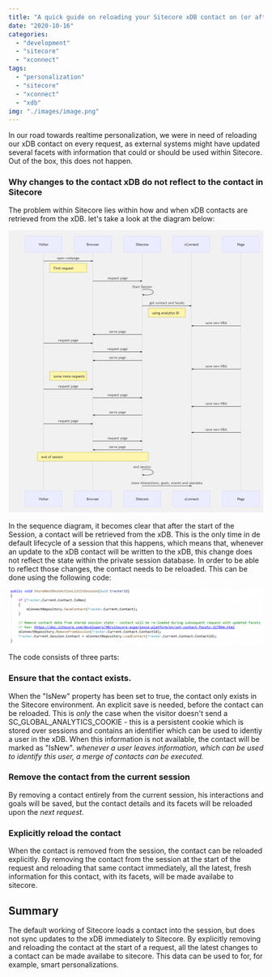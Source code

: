 ```yaml
---
title: "A quick guide on reloading your Sitecore xDB contact on (or after) every request"
date: "2020-10-16"
categories: 
  - "development"
  - "sitecore"
  - "xconnect"
tags: 
  - "personalization"
  - "sitecore"
  - "xconnect"
  - "xdb"
img: "./images/image.png"
---
```


In our road towards realtime personalization, we were in need of reloading our xDB contact on every request, as external systems might have updated several facets with information that could or should be used within Sitecore. Out of the box, this does not happen.

### Why changes to the contact xDB do not reflect to the contact in Sitecore

The problem within Sitecore lies within how and when xDB contacts are retrieved from the xDB. let's take a look at the diagram below:

![](images/image-2.png)

In the sequence diagram, it becomes clear that after the start of the Session, a contact will be retrieved from the xDB. This is the only time in de default lifecycle of a session that this happens, which means that, whenever an update to the xDB contact will be written to the xDB, this change does not reflect the state within the private session database. In order to be able to reflect those changes, the contact needs to be reloaded. This can be done using the following code:

![](images/image-3-1024x223.png)

The code consists of three parts:

### Ensure that the contact exists.

When the "IsNew" property has been set to true, the contact only exists in the Sitecore environment. An explicit save is needed, before the contact can be reloaded. This is _only_ the case when the visitor doesn't send a SC\_GLOBAL\_ANALYTICS\_COOKIE - this is a persistent cookie which is stored over sessions and contains an identifier which can be used to identiy a user in the xDB. When this information is not available, the contact will be marked as "IsNew". _whenever a user leaves information, which can be used to identify this user, a merge of contacts can be executed._

### Remove the contact from the current session

By removing a contact entirely from the current session, his interactions and goals will be saved, but the contact details and its facets will be reloaded upon the _next request._

### Explicitly reload the contact

When the contact is removed from the session, the contact can be reloaded explicitly. By removing the contact from the session at the start of the request and reloading that same contact immediately, all the latest, fresh information for this contact, with its facets, will be made availabe to sitecore.

## Summary

The default working of Sitecore loads a contact into the session, but does not sync updates to the xDB immediately to Sitecore. By explicitly removing and reloading the contact at the start of a request, all the latest changes to a contact can be made availabe to sitecore. This data can be used to for, for example, smart personalizations.
